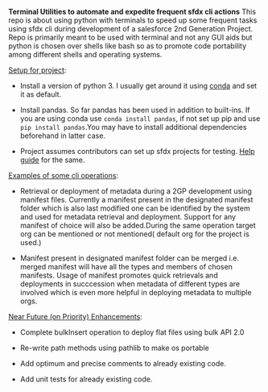 **Terminal Utilities to automate and expedite frequent sfdx cli actions**
This repo is about using python with terminals to speed up some frequent tasks using sfdx cli during development of a salesforce 2nd Generation Project. Repo is primarily meant to be used with terminal and not any GUI aids but python is chosen over shells like bash so as to promote code portability among different shells and operating systems.

<ins>Setup for project</ins>:

* Install a version of python 3. I usually get around it using [conda](https://docs.conda.io/projects/conda/en/latest/user-guide/install/download.html) and set it as default.

* Install pandas. So far pandas has been used in addition to built-ins. If you are using conda use ```conda install pandas```, if not set up pip and use ```pip install pandas```.You may have to install additional dependencies beforehand in latter case.

* Project assumes contributors can set up sfdx projects for testing. [Help guide](https://developer.salesforce.com/docs/atlas.en-us.sfdx_dev.meta/sfdx_dev/sfdx_dev_intro.htm) for the same.


<ins>Examples of some cli operations</ins>:

* Retrieval or deployment of metadata during a 2GP development using manifest files. Currently a manifest present in the designated manifest folder which is also last modified one can be identified by the system and used for metadata retrieval and deployment. Support for any manifest of choice will also be added.During the same operation target org can be mentioned or not mentioned( default org for the project is used.)

* Manifest present in designated manifest folder can be merged i.e. merged manifest will have all the types and members of chosen manifests. Usage of manifest promotes quick retrievals and deployments in succcession when metadata of different types are involved which is even more helpful in deploying metadata to multiple orgs.

<ins>Near Future (on Priority) Enhancements</ins>:

* Complete bulkInsert operation to deploy flat files using bulk API 2.0

* Re-write path methods using pathlib to make os portable

* Add optimum and precise comments to already existing code.

* Add unit tests for already existing code.
